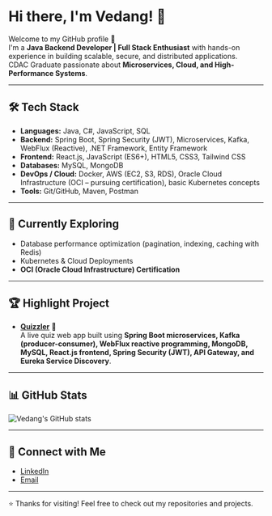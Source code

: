# Hi there, I'm Vedang! 👋

Welcome to my GitHub profile 🚀  
I'm a **Java Backend Developer | Full Stack Enthusiast** with hands-on experience in building scalable, secure, and distributed applications.  
CDAC Graduate passionate about **Microservices, Cloud, and High-Performance Systems**.  

---

## 🛠 Tech Stack

- **Languages:** Java, C#, JavaScript, SQL  
- **Backend:** Spring Boot, Spring Security (JWT), Microservices, Kafka, WebFlux (Reactive), .NET Framework, Entity Framework  
- **Frontend:** React.js, JavaScript (ES6+), HTML5, CSS3, Tailwind CSS  
- **Databases:** MySQL, MongoDB  
- **DevOps / Cloud:** Docker, AWS (EC2, S3, RDS), Oracle Cloud Infrastructure (OCI – pursuing certification), basic Kubernetes concepts  
- **Tools:** Git/GitHub, Maven, Postman  

---

## 🌱 Currently Exploring
- Database performance optimization (pagination, indexing, caching with Redis)  
- Kubernetes & Cloud Deployments  
- **OCI (Oracle Cloud Infrastructure) Certification**  

---

## 🏆 Highlight Project

- **[Quizzler](https://github.com/YourRepoLinkHere)** 🎯  
  A live quiz web app built using **Spring Boot microservices, Kafka (producer-consumer), WebFlux reactive programming, MongoDB, MySQL, React.js frontend, Spring Security (JWT), API Gateway, and Eureka Service Discovery**.  

---

## 📊 GitHub Stats
![Vedang's GitHub stats](https://github-readme-stats.vercel.app/api?username=vedangHinge&show_icons=true&theme=radical)

---

## 🔗 Connect with Me
- [LinkedIn](https://www.linkedin.com/in/vedangHinge/)  
- [Email](mailto:your.email@example.com)  

---

⭐ Thanks for visiting! Feel free to check out my repositories and projects.  

